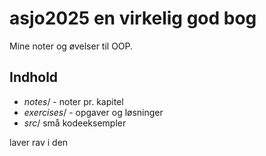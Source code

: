 # asjo2025 en virkelig god bog

Mine noter og øvelser til OOP.

## **Indhold**
- *notes*/ - noter pr. kapitel
- *exercises*/ - opgaver og løsninger
- *src*/ små kodeeksempler

laver rav i den
